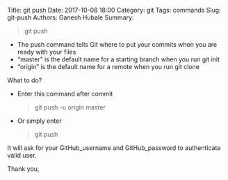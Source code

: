 Title: git push
Date: 2017-10-08 18:00
Category: git
Tags: commands
Slug: git-push
Authors: Ganesh Hubale
Summary: 
> git push

*   The push command tells Git where to put your commits when you are ready with your files
*   “master” is the default name for a starting branch when you run git init
*   “origin” is the default name for a remote when you run git clone

What to do?

*   Enter this command after commit

    > git push -u origin master

*   Or simply enter

    > git push

It will ask for your GitHub_username and GitHub_password to authenticate valid user.

Thank you,


